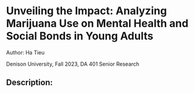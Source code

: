# Unveiling the Impact: Analyzing Marijuana Use on Mental Health and Social Bonds in Young Adults

Author: Ha Tieu

Denison University, Fall 2023, DA 401 Senior Research

## Description:
